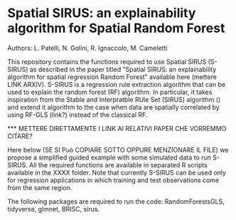 # Spatial SIRUS: an explainability algorithm for Spatial Random Forest
Authors: L. Patelli, N. Golini, R. Ignaccolo, M. Cameletti

This repository contains the functions required to use Spatial SIRUS (S-SIRUS) as described in the paper titled "Spatial SIRUS: an explainability algorithm for spatial regression Random Forest" available here (mettere LINK ARXIV). S-SIRUS is a regression rule extraction algorithm that can be used to explain the random forest (RF) algorithm. In particular, it takes inspiration from the Stable and Interpratble RUle Set (SIRUS) algorithm () and extend it algorithm to the case when data are spatially correlated by using RF-GLS (link?) instead of the classical RF.

*** METTERE DIRETTAMENTE I LINK AI RELATIVI PAPER CHE VORREMMO CITARE?

Here below (SE SI Può COPIARE SOTTO OPPURE MENZIONARE IL FILE) we propose a simplified guided example with some simulated data to run S-SIRUS. All the required functions are available in separated R scripts available in the XXXX folder. Note that currently S-SIRUS can be used only for regression applications in which training and test observations come from the same region.

The following packages are required to run the code: RandomForestsGLS, tidyverse, glmnet, BRISC, sirus.
